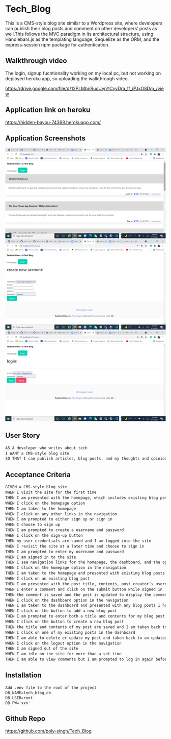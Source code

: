 # Tech_Blog
This is a CMS-style blog site similar to a Wordpress site, where developers can publish their blog posts and comment on other developers’ posts as well.This follows the MVC paradigm in its architectural structure, using Handlebars.js as the templating language, Sequelize as the ORM, and the express-session npm package for authentication.

## Walkthrough video
The login, signup fucntionality working on my local pc, but not working on deployed heroku app, so uploading the walkthrough video.

https://drive.google.com/file/d/12PLMbnRucUynYCyvDra_1f_iPJxO8Dm_/view

## Application link on heroku
https://hidden-bayou-74368.herokuapp.com/ 

## Application Screenshots
![Screenshot1](./public/images/Screenshot1.png)
![Screenshot2](./public/images/Screenshot2.png)
![Screenshot2](./public/images/Screenshot3.png)



## User Story

```md
AS A developer who writes about tech
I WANT a CMS-style blog site
SO THAT I can publish articles, blog posts, and my thoughts and opinions
```

## Acceptance Criteria

```md
GIVEN a CMS-style blog site
WHEN I visit the site for the first time
THEN I am presented with the homepage, which includes existing blog posts if any have been posted; navigation links for the homepage and the dashboard; and the option to log in
WHEN I click on the homepage option
THEN I am taken to the homepage
WHEN I click on any other links in the navigation
THEN I am prompted to either sign up or sign in
WHEN I choose to sign up
THEN I am prompted to create a username and password
WHEN I click on the sign-up button
THEN my user credentials are saved and I am logged into the site
WHEN I revisit the site at a later time and choose to sign in
THEN I am prompted to enter my username and password
WHEN I am signed in to the site
THEN I see navigation links for the homepage, the dashboard, and the option to log out
WHEN I click on the homepage option in the navigation
THEN I am taken to the homepage and presented with existing blog posts that include the post title and the date created
WHEN I click on an existing blog post
THEN I am presented with the post title, contents, post creator’s username, and date created for that post and have the option to leave a comment
WHEN I enter a comment and click on the submit button while signed in
THEN the comment is saved and the post is updated to display the comment, the comment creator’s username, and the date created
WHEN I click on the dashboard option in the navigation
THEN I am taken to the dashboard and presented with any blog posts I have already created and the option to add a new blog post
WHEN I click on the button to add a new blog post
THEN I am prompted to enter both a title and contents for my blog post
WHEN I click on the button to create a new blog post
THEN the title and contents of my post are saved and I am taken back to an updated dashboard with my new blog post
WHEN I click on one of my existing posts in the dashboard
THEN I am able to delete or update my post and taken back to an updated dashboard
WHEN I click on the logout option in the navigation
THEN I am signed out of the site
WHEN I am idle on the site for more than a set time
THEN I am able to view comments but I am prompted to log in again before I can add, update, or delete comments
```
## Installation

```
Add .env file to the root of the project
DB_NAME=tech_blog_db
DB_USER=root
DB_PW='xxx'
```

## Github Repo

https://github.com/poly-singh/Tech_Blog 